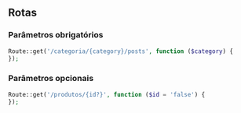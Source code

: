 ## Rotas
### Parâmetros obrigatórios
```php
Route::get('/categoria/{category}/posts', function ($category) {
});
```
### Parâmetros opcionais
```php
Route::get('/produtos/{id?}', function ($id = 'false') {
});
```


<!--stackedit_data:
eyJoaXN0b3J5IjpbNzM2MDU2NjEyXX0=
-->